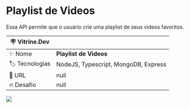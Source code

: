 # Playlist de Videos

Essa API permite que o usuário crie uma playlist de seus videos favoritos.

| :placard: Vitrine.Dev |     |
| -------------  | --- |
| :sparkles: Nome        | **Playlist de Videos**
| :label: Tecnologias | NodeJS, Typescript, MongoDB, Express
| :rocket: URL         | null
| :fire: Desafio     | null

<!-- Inserir imagem com a #vitrinedev ao final do link -->
![](https://miro.medium.com/max/720/1*6BbOjcBAEQHUqgs9EMXX8g.png?text=imagem+do+meu+projeto#vitrinedev)

